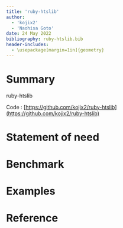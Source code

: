 ```yaml
---
title: 'ruby-htslib'
author:
  - 'kojix2'
  - 'Naohisa Goto'
date: 24 May 2022
bibliography: ruby-htslib.bib
header-includes:
  - \usepackage[margin=1in]{geometry}
---
```


# Summary

ruby-htslib

Code : [https://github.com/kojix2/ruby-htslib](https://github.com/kojix2/ruby-htslib)

# Statement of need

# Benchmark

# Examples

# Reference
